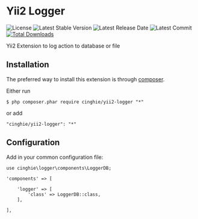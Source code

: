 # Yii2 Logger

![License](https://img.shields.io/packagist/l/cinghie/yii2-logger.svg)
![Latest Stable Version](https://img.shields.io/github/release/cinghie/yii2-logger.svg)
![Latest Release Date](https://img.shields.io/github/release-date/cinghie/yii2-logger.svg)
![Latest Commit](https://img.shields.io/github/last-commit/cinghie/yii2-logger.svg)
[![Total Downloads](https://img.shields.io/packagist/dt/cinghie/yii2-logger.svg)](https://packagist.org/packages/cinghie/yii2-logger)

Yii2 Extension to log action to database or file

Installation
-----------------

The preferred way to install this extension is through [composer](http://getcomposer.org/download/).

Either run

```
$ php composer.phar require cinghie/yii2-logger "*"
```

or add

```
"cinghie/yii2-logger": "*"
```

## Configuration

Add in your common configuration file:

```
use cinghie\logger\components\LoggerDB;

'components' => [

    'logger' => [
    	'class' => LoggerDB::class,
    ],
    
],

```
